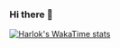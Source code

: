 ### Hi there 👋

[![Harlok's WakaTime stats](https://github-readme-stats.vercel.app/api/wakatime?username=matheusmarkies)](https://github.com/anuraghazra/github-readme-stats)
